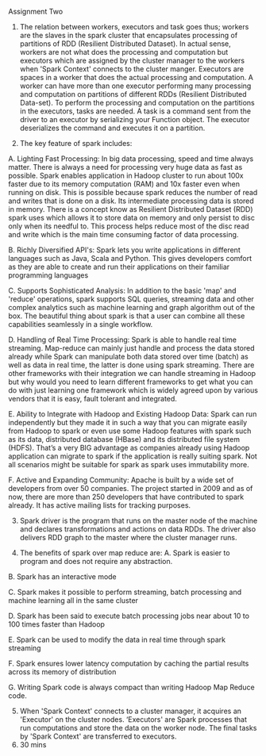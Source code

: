 Assignment Two 

1. The relation between workers, executors and task goes thus; workers are the slaves in the spark cluster that encapsulates processing of partitions of RDD (Resilient Distributed Dataset). In actual sense, workers are not what does the processing and computation but executors which are assigned by the cluster manager to the workers when 'Spark Context' connects to the cluster manger. Executors are spaces in a worker that does the actual processing and computation. A worker can have more than one executor performing many processing and computation on partitions of different RDDs (Resilient Distributed Data-set). To perform the processing and computation on the partitions in the executors, tasks are needed.  A task is a command sent from the driver to an executor by serializing your Function object. The executor deserializes the command and executes it on a partition.

2. The key feature of spark includes:

 A. Lighting Fast Processing: In big data processing, speed and time always matter. There is always a need for processing very huge data as fast as possible. Spark enables application in Hadoop cluster to run about 100x faster due to its memory computation (RAM) and 10x faster even when running on disk. This is possible because spark reduces the number of read and writes that is done on a disk. Its intermediate processing data is stored in memory. There is a concept know as Resilient Distributed Dataset (RDD) spark uses which allows it to store data on memory and only persist to disc only when its needful to. This process helps reduce most of the disc read and write which is the main time consuming factor of data processing.

 B. Richly Diversified API's: Spark lets you write applications in different languages such as Java, Scala and Python. This gives developers comfort as they are able to create and run their applications on their familiar programming languages

 C. Supports Sophisticated Analysis: In addition to the basic 'map' and 'reduce' operations, spark supports SQL queries, streaming data and other complex analytics such as machine learning and graph algorithm out of the box. The beautiful thing about spark is that a user can combine all these capabilities seamlessly in a single workflow. 

 D. Handling of Real Time Processing: Spark is able to handle real time streaming. Map-reduce can mainly just handle and process the data stored already while Spark can manipulate both data stored over time (batch) as well as data in real time, the latter is done using spark streaming. There are other frameworks with their integration we can handle streaming in Hadoop but why would you need to learn different frameworks to get what you can do with just learning one framework which is widely agreed upon by various vendors that it is easy, fault tolerant and integrated. 

 E. Ability to Integrate with Hadoop and Existing Hadoop Data: Spark can run independently but they made it in such a way that you can migrate easily from Hadoop to spark or even use some Hadoop features with spark such as its data, distributed database (HBase) and its distributed file system (HDFS). That’s a very BIG advantage as companies already using Hadoop application can migrate to spark if the application is really suiting spark.  Not all scenarios might be suitable for spark as spark uses immutability more.

 F. Active and Expanding Community: Apache is built by a wide set of developers from over 50 companies. The project started in 2009 and as of now, there are more than 250 developers that have contributed to spark already. It has active mailing lists for tracking purposes.

3. Spark driver is the program that runs on the master node of the machine and declares transformations and actions on data RDDs. The driver also delivers RDD graph to the master where the cluster manager runs.

4. The benefits of spark over map reduce are:
 A. Spark is easier to program and does not require any abstraction.
 
 B. Spark has an interactive mode 
 
 C. Spark makes it possible to perform streaming, batch processing and machine learning all in the same cluster
 
 D. Spark has been said to execute batch processing jobs near about 10 to 100 times faster than Hadoop 
 
 E.  Spark can be used to modify the data in real time through spark streaming
 
 F. Spark ensures lower latency computation by caching the partial results across its memory of distribution
 
 G. Writing Spark code is always compact than writing Hadoop Map Reduce code.

5. When 'Spark Context' connects to a cluster manager, it acquires an 'Executor' on the cluster nodes.  ‘Executors' are Spark processes that run computations and store the data on the worker node. The final tasks by 'Spark Context' are transferred to executors.
6. 30 mins 
